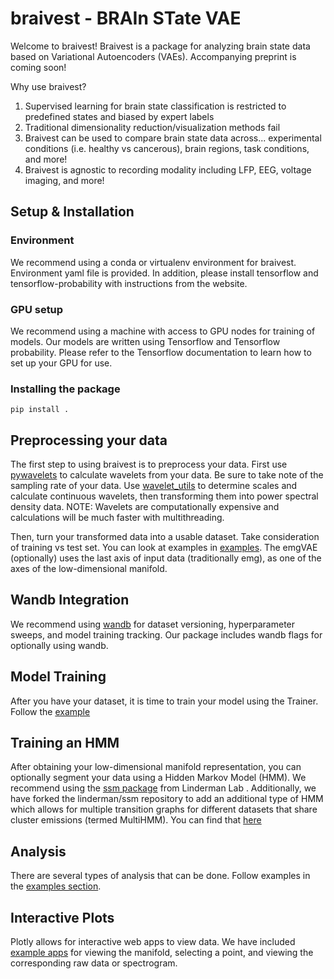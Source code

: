 # braivest - BRAIn STate VAE

Welcome to braivest! Braivest is a package for analyzing brain state data based on Variational Autoencoders (VAEs). 
Accompanying preprint is coming soon!

Why use braivest?

1) Supervised learning for brain state classification is restricted to predefined states and biased by expert labels
2) Traditional dimensionality reduction/visualization methods fail
3) Braivest can be used to compare brain state data across... experimental conditions (i.e. healthy vs cancerous), brain regions, task conditions, and more!
4) Braivest is agnostic to recording modality including LFP, EEG, voltage imaging, and more!

## Setup & Installation

### Environment

We recommend using a conda or virtualenv environment for braivest. Environment yaml file is provided. In addition, please install tensorflow and tensorflow-probability with instructions from the website.

### GPU setup

We recommend using a machine with access to GPU nodes for training of models. Our models are written using Tensorflow and Tensorflow probability. Please refer to the Tensorflow documentation to learn how to set up your GPU for use.

### Installing the package

```
pip install .
```

## Preprocessing your data

The first step to using braivest is to preprocess your data.
First use [pywavelets](https://pywavelets.readthedocs.io/en/latest/ref/index.html) to calculate wavelets from your data. Be sure to take note of the sampling rate of your data. Use [wavelet_utils](braivest.preprocess.wavelet_utils) to determine scales and calculate continuous wavelets, then transforming them into power spectral density data. NOTE: Wavelets are computationally expensive and calculations will be much faster with multithreading.

Then, turn your transformed data into a usable dataset. Take consideration of training vs test set. You can look at examples in [examples](examples).
The emgVAE (optionally) uses the last axis of input data (traditionally emg), as one of the axes of the low-dimensional manifold. 

## Wandb Integration

We recommend using [wandb](https://docs.wandb.ai/quickstart) for dataset versioning, hyperparameter sweeps, and model training tracking. Our package includes wandb flags for optionally using wandb.

## Model Training
After you have your dataset, it is time to train your model using the Trainer. Follow the [example](examples/train_wandb.py)

## Training an HMM
After obtaining your low-dimensional manifold representation, you can optionally segment your data using a Hidden Markov Model (HMM). We recommend using the [ssm package](github.com/linderman/ssm) from Linderman Lab . 
Additionally, we have forked the linderman/ssm repository to add an additional type of HMM which allows for multiple transition graphs for different datasets that share cluster emissions (termed MultiHMM). You can find that [here](github.com/engellab/ssm)

## Analysis
There are several types of analysis that can be done. Follow examples in the [examples section](examples).

## Interactive Plots
Plotly allows for interactive web apps to view data. We have included [example apps](interactive) for viewing the manifold, selecting a point, and viewing the corresponding raw data or spectrogram. 










